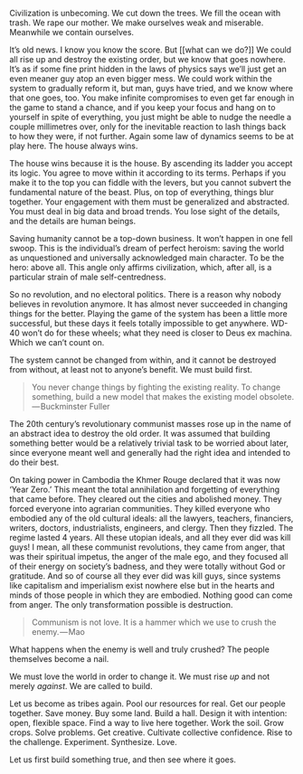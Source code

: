 Civilization is unbecoming. We cut down the trees. We fill the ocean with trash. We rape our mother. We make ourselves weak and miserable. Meanwhile we contain ourselves.

It’s old news. I know you know the score. But [[what can we do?]] We could all rise up and destroy the existing order, but we know that goes nowhere. It’s as if some fine print hidden in the laws of physics says we’ll just get an even meaner guy atop an even bigger mess. We could work within the system to gradually reform it, but man, guys have tried, and we know where that one goes, too. You make infinite compromises to even get far enough in the game to stand a chance, and if you keep your focus and hang on to yourself in spite of everything, you just might be able to nudge the needle a couple millimetres over, only for the inevitable reaction to lash things back to how they were, if not further. Again some law of dynamics seems to be at play here. The house always wins.

The house wins because it is the house. By ascending its ladder you accept its logic. You agree to move within it according to its terms. Perhaps if you make it to the top you can fiddle with the levers, but you cannot subvert the fundamental nature of the beast. Plus, on top of everything, things blur together. Your engagement with them must be generalized and abstracted. You must deal in big data and broad trends. You lose sight of the details, and the details are human beings.

Saving humanity cannot be a top-down business. It won’t happen in one fell swoop. This is the individual’s dream of perfect heroism: saving the world as unquestioned and universally acknowledged main character. To be the hero: above all. This angle only affirms civilization, which, after all, is a particular strain of male self-centredness.

So no revolution, and no electoral politics. There is a reason why nobody believes in revolution anymore. It has almost never succeeded in changing things for the better. Playing the game of the system has been a little more successful, but these days it feels totally impossible to get anywhere. WD-40 won’t do for these wheels; what they need is closer to Deus ex machina. Which we can’t count on.

The system cannot be changed from within, and it cannot be destroyed from without, at least not to anyone’s benefit. We must build first.

> You never change things by fighting the existing reality. To change something, build a new model that makes the existing model obsolete.— Buckminster Fuller

The 20th century’s revolutionary communist masses rose up in the name of an abstract idea to destroy the old order. It was assumed that building something better would be a relatively trivial task to be worried about later, since everyone meant well and generally had the right idea and intended to do their best.

On taking power in Cambodia the Khmer Rouge declared that it was now ‘Year Zero.’ This meant the total annihilation and forgetting of everything that came before. They cleared out the cities and abolished money. They forced everyone into agrarian communities. They killed everyone who embodied any of the old cultural ideals: all the lawyers, teachers, financiers, writers, doctors, industrialists, engineers, and clergy. Then they fizzled. The regime lasted 4 years. All these utopian ideals, and all they ever did was kill guys! I mean, all these communist revolutions, they came from anger, that was their spiritual impetus, the anger of the male ego, and they focused all of their energy on society’s badness, and they were totally without God or gratitude. And so of course all they ever did was kill guys, since systems like capitalism and imperialism exist nowhere else but in the hearts and minds of those people in which they are embodied. Nothing good can come from anger. The only transformation possible is destruction.

> Communism is not love. It is a hammer which we use to crush the enemy. — Mao

What happens when the enemy is well and truly crushed? The people themselves become a nail.

We must love the world in order to change it. We must rise _up_ and not merely _against_. We are called to build.

Let us become as tribes again. Pool our resources for real. Get our people together. Save money. Buy some land. Build a hall. Design it with intention: open, flexible space. Find a way to live here together. Work the soil. Grow crops. Solve problems. Get creative. Cultivate collective confidence. Rise to the challenge. Experiment. Synthesize. Love.

Let us first build something true, and then see where it goes.